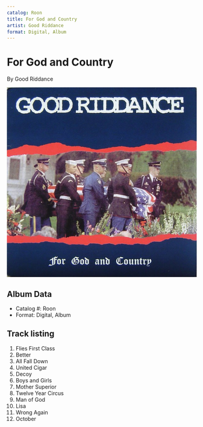 ```yaml
---
catalog: Roon
title: For God and Country
artist: Good Riddance
format: Digital, Album
---
```


# For God and Country

By Good Riddance

![](../../assets/albumcovers/Good_Riddance-For_God_and_Country.png)

## Album Data

- Catalog #: Roon
- Format: Digital, Album


## Track listing


1. Flies First Class
2. Better
3. All Fall Down
4. United Cigar
5. Decoy
6. Boys and Girls
7. Mother Superior
8. Twelve Year Circus
9. Man of God
10. Lisa
11. Wrong Again
12. October

